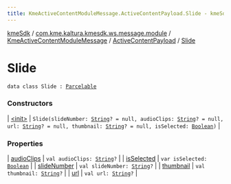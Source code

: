 ```yaml
---
title: KmeActiveContentModuleMessage.ActiveContentPayload.Slide - kmeSdk
---
```


[kmeSdk](../../../../index.html) / [com.kme.kaltura.kmesdk.ws.message.module](../../../index.html) / [KmeActiveContentModuleMessage](../../index.html) / [ActiveContentPayload](../index.html) / [Slide](./index.html)

# Slide

`data class Slide : `[`Parcelable`](https://developer.android.com/reference/android/os/Parcelable.html)

### Constructors

| [&lt;init&gt;](-init-.html) | `Slide(slideNumber: `[`String`](https://kotlinlang.org/api/latest/jvm/stdlib/kotlin/-string/index.html)`? = null, audioClips: `[`String`](https://kotlinlang.org/api/latest/jvm/stdlib/kotlin/-string/index.html)`? = null, url: `[`String`](https://kotlinlang.org/api/latest/jvm/stdlib/kotlin/-string/index.html)`? = null, thumbnail: `[`String`](https://kotlinlang.org/api/latest/jvm/stdlib/kotlin/-string/index.html)`? = null, isSelected: `[`Boolean`](https://kotlinlang.org/api/latest/jvm/stdlib/kotlin/-boolean/index.html)`)` |

### Properties

| [audioClips](audio-clips.html) | `val audioClips: `[`String`](https://kotlinlang.org/api/latest/jvm/stdlib/kotlin/-string/index.html)`?` |
| [isSelected](is-selected.html) | `var isSelected: `[`Boolean`](https://kotlinlang.org/api/latest/jvm/stdlib/kotlin/-boolean/index.html) |
| [slideNumber](slide-number.html) | `val slideNumber: `[`String`](https://kotlinlang.org/api/latest/jvm/stdlib/kotlin/-string/index.html)`?` |
| [thumbnail](thumbnail.html) | `val thumbnail: `[`String`](https://kotlinlang.org/api/latest/jvm/stdlib/kotlin/-string/index.html)`?` |
| [url](url.html) | `val url: `[`String`](https://kotlinlang.org/api/latest/jvm/stdlib/kotlin/-string/index.html)`?` |

